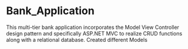 # Bank_Application
This multi-tier bank application incorporates the Model View Controller design pattern and specifically ASP.NET MVC  to realize CRUD functions along with a relational database. 
Created different Models
